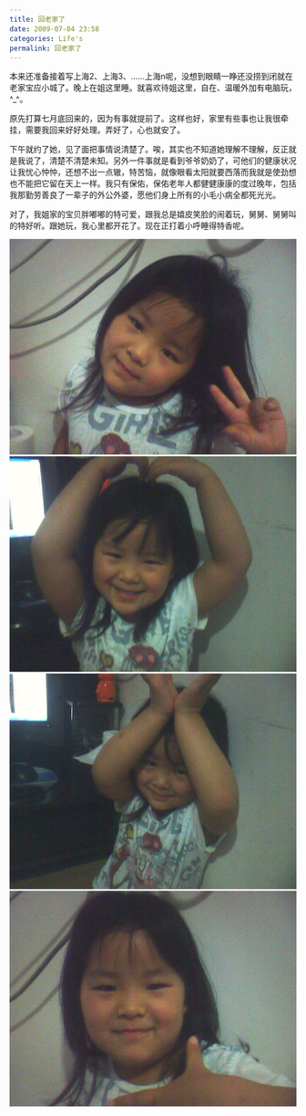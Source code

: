 ```yaml
---
title: 回老家了
date: 2009-07-04 23:58
categories: Life's
permalink: 回老家了
---
```


本来还准备接着写上海2、上海3、......上海n呢，没想到眼睛一睁还没捞到闭就在老家宝应小城了。晚上在姐这里睡。就喜欢待姐这里，自在、温暖外加有电脑玩，^_^。

原先打算七月底回来的，因为有事就提前了。这样也好，家里有些事也让我很牵挂，需要我回来好好处理。弄好了，心也就安了。

下午就约了她，见了面把事情说清楚了。唉，其实也不知道她理解不理解，反正就是我说了，清楚不清楚未知。另外一件事就是看到爷爷奶奶了，可他们的健康状况让我忧心忡忡，还想不出一点辙，特苦恼，就像眼看太阳就要西落而我就是使劲想也不能把它留在天上一样。我只有保佑，保佑老年人都健健康康的度过晚年，包括我那勤劳善良了一辈子的外公外婆，愿他们身上所有的小毛小病全都死光光。

对了，我姐家的宝贝胖嘟嘟的特可爱，跟我总是嬉皮笑脸的闹着玩，舅舅、舅舅叫的特好听。跟她玩，我心里都开花了。现在正打着小呼睡得特香呢。

![](/image/图/回老家了01.jpg)
![](/image/图/回老家了02.jpg)
![](/image/图/回老家了03.jpg)
![](/image/图/回老家了04.jpg)